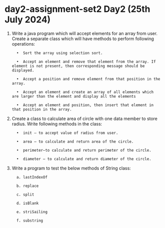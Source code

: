 # day2-assignment-set2 Day2 (25th July 2024) 
 
1. Write a java program which will accept elements for an array from user. Create a separate class which will have methods to perform following operations: 
 
         •	Sort the array using selection sort. 
  
         •	Accept an element and remove that element from the array. If element is not present, then corresponding message should be displayed. 
  
         •	Accept a position and remove element from that position in the array. 
  
         •	Accept an element and create an array of all elements which are larger than the element and display all the elements 
  
         •	Accept an element and position, then insert that element in that position in the array. 
 
2) Create a class to calculate area of circle with one data member to store radius. Write following methods in the class: 
 
         •	init — to accept value of radius from user. 
  
         •	area — to calculate and return area of the circle. 
  
         •	perimeter—to calculate and return perimeter of the circle. 
  
         •	diameter — to calculate and return diameter of the circle. 
 
3) Write a program to test the below methods of String class: 

         a. lastIndexOf
   
         b. replace
   
         c. split
   
         d. isBlank
   
         e. striSailing
   
         f. substring 
 
